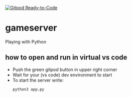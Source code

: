 [![Gitpod Ready-to-Code](https://img.shields.io/badge/Gitpod-Ready--to--Code-blue?logo=gitpod)](https://gitpod.io/#https://github.com/kumlien/gameserver) 

# gameserver
Playing with Python

## how to open and run in virtual vs code
* Push the green gitpod button in upper right corner
* Wait for your (vs code) dev environment to start
* To start the server write:
  ```python 
  python3 app.py 
  ```
